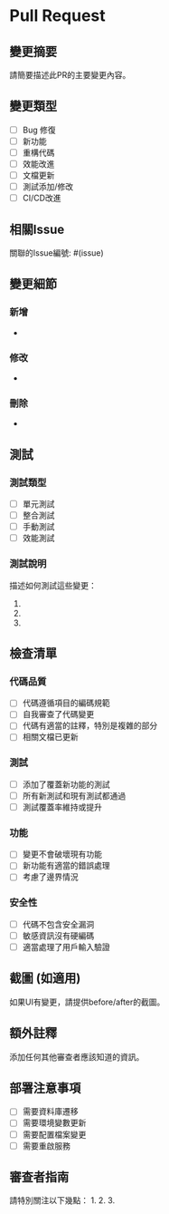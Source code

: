 # Pull Request

## 變更摘要
請簡要描述此PR的主要變更內容。

## 變更類型
- [ ] Bug 修復
- [ ] 新功能
- [ ] 重構代碼
- [ ] 效能改進
- [ ] 文檔更新
- [ ] 測試添加/修改
- [ ] CI/CD改進

## 相關Issue
關聯的Issue編號: #(issue)

## 變更細節
### 新增
- 

### 修改
- 

### 刪除
- 

## 測試
### 測試類型
- [ ] 單元測試
- [ ] 整合測試
- [ ] 手動測試
- [ ] 效能測試

### 測試說明
描述如何測試這些變更：

1. 
2. 
3. 

## 檢查清單
### 代碼品質
- [ ] 代碼遵循項目的編碼規範
- [ ] 自我審查了代碼變更
- [ ] 代碼有適當的註釋，特別是複雜的部分
- [ ] 相關文檔已更新

### 測試
- [ ] 添加了覆蓋新功能的測試
- [ ] 所有新測試和現有測試都通過
- [ ] 測試覆蓋率維持或提升

### 功能  
- [ ] 變更不會破壞現有功能
- [ ] 新功能有適當的錯誤處理
- [ ] 考慮了邊界情況

### 安全性
- [ ] 代碼不包含安全漏洞
- [ ] 敏感資訊沒有硬編碼
- [ ] 適當處理了用戶輸入驗證

## 截圖 (如適用)
如果UI有變更，請提供before/after的截圖。

## 額外註釋
添加任何其他審查者應該知道的資訊。

## 部署注意事項
- [ ] 需要資料庫遷移
- [ ] 需要環境變數更新
- [ ] 需要配置檔案變更
- [ ] 需要重啟服務

## 審查者指南
請特別關注以下幾點：
1. 
2. 
3. 